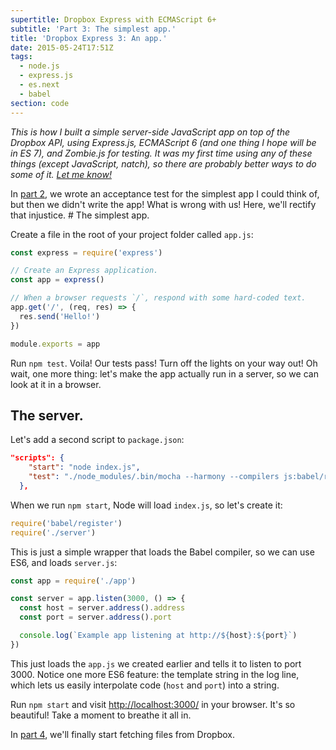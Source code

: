 ```yaml
---
supertitle: Dropbox Express with ECMAScript 6+
subtitle: 'Part 3: The simplest app.'
title: 'Dropbox Express 3: An app.'
date: 2015-05-24T17:51Z
tags:
  - node.js
  - express.js
  - es.next
  - babel
section: code
---
```


_This is how I built a simple server-side JavaScript app on top of the
Dropbox API, using Express.js, ECMAScript 6 (and one thing I hope will
be in ES 7), and Zombie.js for testing. It was my first time using any
of these things (except JavaScript, natch), so there are probably
better ways to do some of it. [Let me know!][contact]_

In [part 2], we wrote an acceptance test for the simplest app I could
think of, but then we didn't write the app! What is wrong with us! Here,
we'll rectify that injustice. <!-- READMORE --># The simplest app.

Create a file in the root of your project folder called `app.js`:

```javascript
const express = require('express')

// Create an Express application.
const app = express()

// When a browser requests `/`, respond with some hard-coded text.
app.get('/', (req, res) => {
  res.send('Hello!')
})

module.exports = app
```

Run `npm test`. Voila! Our tests pass! Turn off the lights on your
way out! Oh wait, one more thing: let's make the app actually run in
a server, so we can look at it in a browser.

## The server.

Let's add a second script to `package.json`:

```json
"scripts": {
    "start": "node index.js",
    "test": "./node_modules/.bin/mocha --harmony --compilers js:babel/register"
  },
```

When we run `npm start`, Node will load `index.js`, so let's create it:

```javascript
require('babel/register')
require('./server')
```

This is just a simple wrapper that loads the Babel compiler, so we can
use ES6, and loads `server.js`:

```javascript
const app = require('./app')

const server = app.listen(3000, () => {
  const host = server.address().address
  const port = server.address().port

  console.log(`Example app listening at http://${host}:${port}`)
})
```

This just loads the `app.js` we created earlier and tells it to listen
to port 3000. Notice one more ES6 feature: the template string in the
log line, which lets us easily interpolate code (`host` and `port`) into
a string.

Run `npm start` and visit <http://localhost:3000/> in
your browser. It's so beautiful! Take a moment to breathe it all in.

In [part 4], we'll finally start fetching files from Dropbox.

[contact]: mailto:code@erikostrom.com
[part 2]: /code/words/dropbox-express-2-zombie-testing
[part 4]: /code/words/dropbox-express-4-the-dropbox-api
